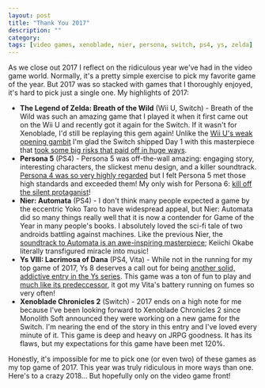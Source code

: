```yaml
---
layout: post
title: "Thank You 2017"
description: ""
category: 
tags: [video games, xenoblade, nier, persona, switch, ps4, ys, zelda]
---
```


As we close out 2017 I reflect on the ridiculous year we've had in the video game world. Normally, it's a pretty simple exercise to pick my favorite game of the year. But 2017 was so stacked with games that I thoroughly enjoyed, it's hard to pick just a single one. My highlights of 2017:

* **The Legend of Zelda: Breath of the Wild** (Wii U, Switch) - Breath of the Wild was such an amazing game that I played it when it first came out on the Wii U and recently got it again for the Switch. If it wasn't for Xenoblade, I'd still be replaying this gem again! Unlike the [Wii U's weak opening gambit][1] I'm glad the Switch shipped Day 1 with this masterpiece that [took some big risks that paid off in huge ways][7].
* **Persona 5** (PS4) - Persona 5 was off-the-wall amazing: engaging story, interesting characters, the slickest menu design, and a killer soundtrack. [Persona 4 was so very highly regarded][2] but I felt Persona 5 met those high standards and exceeded them! My only wish for Persona 6: [kill off the silent protaganist][3]!
* **Nier: Automata** (PS4) - I don't think many people expected a game by the eccentric Yoko Taro to have widespread appeal, but Nier: Automata did so many things really well that it is now a contender for Game of the Year in many people's books. I absolutely loved the sci-fi tale of two androids battling against machines. Like the previous Nier, the [soundtrack to Automata is an awe-inspiring masterpiece][4]; Keiichi Okabe literally transfigured miracle into music!
* **Ys VIII: Lacrimosa of Dana** (PS4, Vita) - While not in the running for my top game of 2017, Ys 8 deserves a call out for being [another solid, addictive entry in the Ys series][5]. This game was a ton of fun to play and [much like its predeccessor][6], it got my Vita's battery running on fumes so very often!
* **Xenoblade Chronicles 2** (Switch) - 2017 ends on a high note for me because I've been looking forward to Xenoblade Chronicles 2 since Monolith Soft announced they were working on a new game for the Switch. I'm nearing the end of the story in this entry and I've loved every minute of it. This game is deep and heavy on JRPG goodness. It has its flaws, but my expectations for this game have been met 120%. 

Honestly, it's impossible for me to pick one (or even two) of these games as my top game of 2017. This year was truly ridiculous in more ways than one. Here's to a crazy 2018... But hopefully only on the video game front!

[1]: {{site.base_url}}/2017/02/28/zelda-breath-of-disappointment/
[2]: {{site.base_url}}/2014/01/12/omfg-persona-4/
[3]: {{site.base_url}}/2017/05/10/kill-silent-protagonists/
[4]: {{site.base_url}}/2017/09/08/music-nier-automata/
[5]: {{site.base_url}}/2017/10/06/initial-impression-ys-8/
[6]: {{site.base_url}}/2014/02/04/three-things-about-ys-memories-of-celceta/
[7]: {{site.base_url}}/2017/03/18/defying-expectations-tales-zelda/